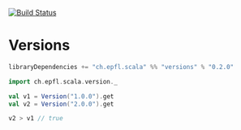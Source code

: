 [![Build Status](https://travis-ci.org/scalacenter/versions.svg?branch=master)](https://travis-ci.org/scalacenter/versions)

#  Versions

```scala
libraryDependencies += "ch.epfl.scala" %% "versions" % "0.2.0"
```

```scala
import ch.epfl.scala.version._

val v1 = Version("1.0.0").get
val v2 = Version("2.0.0").get

v2 > v1 // true
```